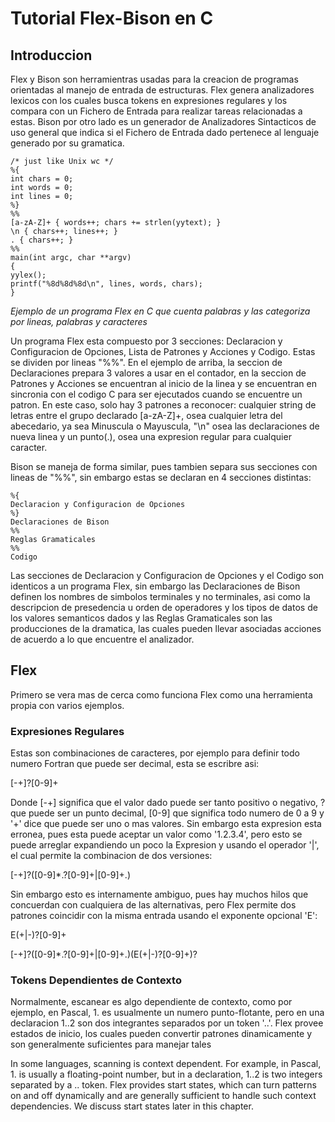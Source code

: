 # Tutorial Flex-Bison en C
## Introduccion
Flex y Bison son herramientras usadas para la creacion de programas orientadas al manejo de entrada de estructuras. Flex genera analizadores lexicos con los cuales busca tokens en expresiones regulares y los compara con un Fichero de Entrada para realizar tareas relacionadas a estas. Bison por otro lado es un generador de Analizadores Sintacticos de uso general que indica si el Fichero de Entrada dado pertenece al lenguaje generado por su gramatica.

```
/* just like Unix wc */
%{
int chars = 0;
int words = 0;
int lines = 0;
%}
%%
[a-zA-Z]+ { words++; chars += strlen(yytext); }
\n { chars++; lines++; }
. { chars++; }
%%
main(int argc, char **argv)
{
yylex();
printf("%8d%8d%8d\n", lines, words, chars);
}
```
<em>Ejemplo de un programa Flex en C que cuenta palabras y las categoriza por lineas, palabras y caracteres</em>

Un programa Flex esta compuesto por 3 secciones: Declaracion y Configuracion de Opciones, Lista de Patrones y Acciones y Codigo. Estas se dividen por lineas "%%". En el ejemplo de arriba, la seccion de Declaraciones prepara 3 valores a usar en el contador, en la seccion de Patrones y Acciones se encuentran al inicio de la linea y se encuentran en sincronia con el codigo C para ser ejecutados cuando se encuentre un patron. En este caso, solo hay 3 patrones a reconocer: cualquier string de letras entre el grupo declarado [a-zA-Z]+, osea cualquier letra del abecedario, ya sea Minuscula o Mayuscula, "\n" osea las declaraciones de nueva linea y un punto(.), osea una expresion regular para cualquier caracter.

Bison se maneja de forma similar, pues tambien separa sus secciones con lineas de "%%", sin embargo estas se declaran en 4 secciones distintas:
```
%{
Declaracion y Configuracion de Opciones
%}
Declaraciones de Bison
%%
Reglas Gramaticales
%%
Codigo
```

Las secciones de Declaracion y Configuracion de Opciones y el Codigo son identicos a un programa Flex, sin embargo las Declaraciones de Bison definen los nombres de simbolos terminales y no terminales, asi como la descripcion de presedencia u orden de operadores y los tipos de datos de los valores semanticos dados y las Reglas Gramaticales son las producciones de la dramatica, las cuales pueden llevar asociadas acciones de acuerdo a lo que encuentre el analizador.

## Flex
Primero se vera mas de cerca como funciona Flex como una herramienta propia con varios ejemplos.

### Expresiones Regulares
Estas son combinaciones de caracteres, por ejemplo para definir todo numero Fortran que puede ser decimal, esta se escribre asi:

[-+]?[0-9]+

Donde [-+] significa que el valor dado puede ser tanto positivo o negativo, ? que puede ser un punto decimal, [0-9] que significa todo numero de 0 a 9 y '+' dice que puede ser uno o mas valores. Sin embargo esta expresion esta erronea, pues esta puede aceptar un valor como '1.2.3.4', pero esto se puede arreglar expandiendo un poco la Expresion y usando el operador '|', el cual permite la combinacion de dos versiones:

[-+]?([0-9]*\.?[0-9]+|[0-9]+\.)

Sin embargo esto es internamente ambiguo, pues hay muchos hilos que concuerdan con cualquiera de las alternativas, pero Flex permite dos patrones coincidir con la misma entrada usando el exponente opcional 'E':

E(+|-)?[0-9]+

[-+]?([0-9]*\.?[0-9]+|[0-9]+\.)(E(+|-)?[0-9]+)?

### Tokens Dependientes de Contexto
Normalmente, escanear es algo dependiente de contexto, como por ejemplo, en Pascal, 1. es usualmente un numero punto-flotante, pero en una declaracion 1..2 son dos integrantes separados por un token '..'. Flex provee estados de inicio, los cuales pueden convertir patrones dinamicamente y son generalmente suficientes para manejar tales

In some languages, scanning is context dependent. For example, in Pascal, 1. is usually
a floating-point number, but in a declaration, 1..2 is two integers separated by a ..
token. Flex provides start states, which can turn patterns on and off dynamically and
are generally sufficient to handle such context dependencies. We discuss start states
later in this chapter.
